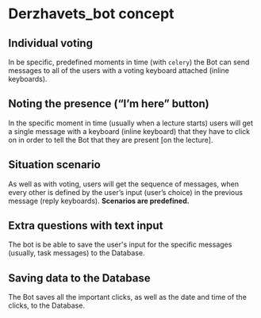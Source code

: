 # Derzhavets_bot concept

## Individual voting
In be specific, predefined moments in time (with `celery`) the Bot can send messages to all of the users with a voting keyboard attached (inline keyboards).
## Noting the presence (“I’m here” button)
In the specific moment in time (usually when a lecture starts) users will get a single message with a keyboard (inline keyboard) that they have to click on in order to tell the Bot that they are present [on the lecture].
## Situation scenario
As well as with voting, users will get the sequence of messages, when every other is defined by the user’s input (user’s choice) in the previous message (reply keyboards).
**Scenarios are predefined.**
## Extra questions with text input
The bot is be able to save the user's input for the specific messages (usually, task messages) to the Database.
## Saving data to the Database
The Bot saves all the important clicks, as well as the date and time of the clicks, to the Database.

